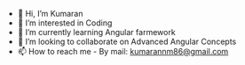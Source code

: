 - 👋 Hi, I’m Kumaran
- 👀 I’m interested in Coding
- 🌱 I’m currently learning Angular farmework
- 💞️ I’m looking to collaborate on Advanced Angular Concepts
- 📫 How to reach me - By mail: kumarannm86@gmail.com

<!---
kumarannm91/kumarannm91 is a ✨ special ✨ repository because its `README.md` (this file) appears on your GitHub profile.
You can click the Preview link to take a look at your changes.
--->

